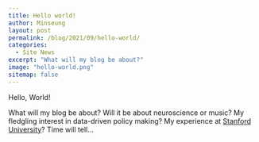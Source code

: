 ```yaml
---
title: Hello world!
author: Minseung
layout: post
permalink: /blog/2021/09/hello-world/
categories:
  - Site News
excerpt: "What will my blog be about?"
image: "hello-world.png"
sitemap: false
---
```


Hello, World!

What will my blog be about? Will it be about neuroscience or music? My fledgling interest in data-driven policy making? My experience at [Stanford University][1]? Time will tell...

[1]: http://www.stanford.edu/